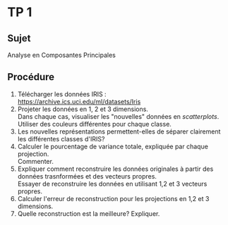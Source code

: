 # TP 1

## Sujet

Analyse en Composantes Principales

## Procédure

1.  Télécharger les données IRIS : https://archive.ics.uci.edu/ml/datasets/Iris
2.  Projeter les données en 1, 2 et 3 dimensions.  
    Dans chaque cas, visualiser les "nouvelles" données en *scatterplots*.  
    Utiliser des couleurs différentes pour chaque classe.
3.  Les nouvelles représentations permettent-elles de séparer clairement les différentes classes d'IRIS?
4.  Calculer le pourcentage de variance totale, expliquée par chaque projection.  
    Commenter.
5.  Expliquer comment reconstruire les données originales à partir des données trasnformées et des vecteurs propres.  
    Essayer de reconstruire les données en utilisant 1,2 et 3 vecteurs propres.
6.  Calculer l'erreur de reconstruction pour les projections en 1,2 et 3 dimensions.
7.  Quelle reconstruction est la meilleure?
    Expliquer.
